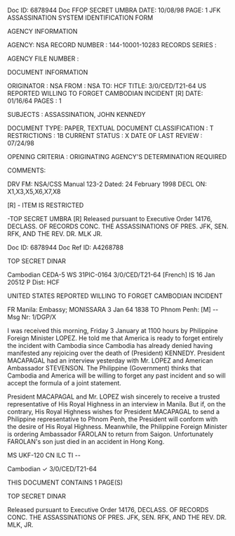 Doc ID: 6878944 Doc FFOP SECRET UMBRA DATE: 10/08/98
PAGE: 1
JFK ASSASSINATION SYSTEM
IDENTIFICATION FORM

AGENCY INFORMATION

AGENCY: NSA
RECORD NUMBER : 144-10001-10283
RECORDS SERIES :

AGENCY FILE NUMBER :

DOCUMENT INFORMATION

ORIGINATOR : NSA
FROM : NSA
TO: HCF
TITLE:
3/0/CED/T21-64 US REPORTED WILLING TO FORGET CAMBODIAN INCIDENT [R]
DATE: 01/16/64
PAGES : 1

SUBJECTS :
ASSASSINATION, JOHN KENNEDY

DOCUMENT TYPE: PAPER, TEXTUAL DOCUMENT
CLASSIFICATION : T
RESTRICTIONS : 1B
CURRENT STATUS : X
DATE OF LAST REVIEW : 07/24/98

OPENING CRITERIA :
ORIGINATING AGENCY'S DETERMINATION REQUIRED

COMMENTS:

DRV FM: NSA/CSS Manual 123-2
Dated: 24 February 1998
DECL ON: X1,X3,X5,X6,X7,X8

[R] - ITEM IS RESTRICTED

-TOP SECRET UMBRA
[R]
Released pursuant to Executive Order 14176, DECLASS. OF RECORDS CONC. THE ASSASSINATIONS OF PRES. JFK, SEN.
RFK, AND THE REV. DR. MLK JR.

Doc ID: 6878944 Doc Ref ID: A4268788

TOP SECRET DINAR

Cambodian CEDA-5 WS 31PIC-0164 3/0/CED/T21-64
[French] IS 16 Jan 20512 P
Dist: HCF

UNITED STATES REPORTED WILLING TO FORGET CAMBODIAN INCIDENT

FR Manila: Embassy; MONISSARA 3 Jan 64 1838
TO Phnom Penh: [M] --
Msg Nr: 1/DGP/X

I was received this morning, Friday 3 January at 1100 hours
by Philippine Foreign Minister LOPEZ. He told me that America
is ready to forget entirely the incident with Cambodia since
Cambodia has already denied having manifested any rejoicing over
the death of (President) KENNEDY. President MACAPAGAL had
an interview yesterday with Mr. LOPEZ and American Ambassador
STEVENSON. The Philippine (Government) thinks that Cambodia
and America will be willing to forget any past incident and
so will accept the formula of a joint statement.

President MACAPAGAL and Mr. LOPEZ wish sincerely to
receive a trusted representative of His Royal Highness in an
interview in Manila. But if, on the contrary, His Royal
Highness wishes for President MACAPAGAL to send a Philippine
representative to Phnom Penh, the President will conform with
the desire of His Royal Highness. Meanwhile, the Philippine
Foreign Minister is ordering Ambassador FAROLAN to return from
Saigon. Unfortunately FAROLAN's son just died in an accident
in Hong Kong.

MS UKF-120 CN ILC TI --

Cambodian ✓ 3/0/CED/T21-64

THIS DOCUMENT CONTAINS 1 PAGE(S)

TOP SECRET DINAR

Released pursuant to Executive Order 14176, DECLASS. OF RECORDS CONC. THE ASSASSINATIONS OF PRES. JFK, SEN.
RFK, AND THE REV. DR. MLK, JR.
